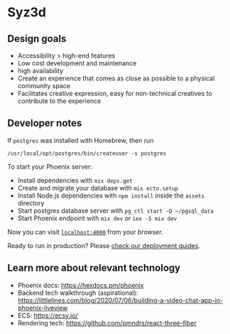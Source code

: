 # Syz3d

## Design goals

- Accessibility > high-end features
- Low cost development and maintenance
- high availability
- Create an experience that comes as close as possible to a physical community space
- Facilitates creative expression, easy for non-technical creatives to contribute to the experience

## Developer notes

If `postgres` was installed with Homebrew, then run

```
/usr/local/opt/postgres/bin/createuser -s postgres
```

To start your Phoenix server:

- Install dependencies with `mix deps.get`
- Create and migrate your database with `mix ecto.setup`
- Install Node.js dependencies with `npm install` inside the `assets` directory
- Start postgres database server with `pg_ctl start -D ~/pgsql_data`
- Start Phoenix endpoint with `mix dev` or `iex -S mix dev`

Now you can visit [`localhost:4000`](http://localhost:4000) from your browser.

Ready to run in production? Please [check our deployment guides](https://hexdocs.pm/phoenix/deployment.html).

## Learn more about relevant technology

- Phoenix docs: https://hexdocs.pm/phoenix
- Backend tech walkthrough (aspirational): https://littlelines.com/blog/2020/07/06/building-a-video-chat-app-in-phoenix-liveview
- ECS: https://ecsy.io/
- Rendering tech: https://github.com/pmndrs/react-three-fiber
